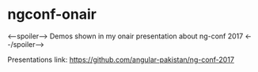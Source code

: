 # ngconf-onair
<--spoiler-->
Demos shown in my onair presentation about ng-conf 2017
<--/spoiler-->

Presentations link: https://github.com/angular-pakistan/ng-conf-2017
